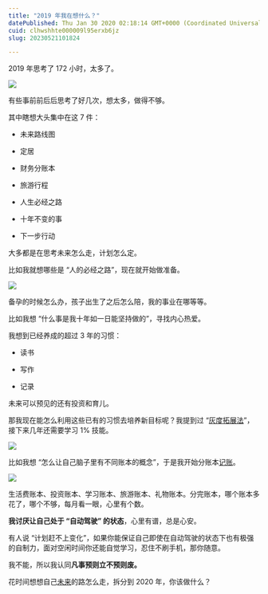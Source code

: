```yaml
---
title: "2019 年我在想什么？"
datePublished: Thu Jan 30 2020 02:18:14 GMT+0000 (Coordinated Universal Time)
cuid: clhwshhte000009l95erxb6jz
slug: 20230521101824

---
```


2019 年思考了 172 小时，太多了。

![](https://cdn.hashnode.com/res/hashnode/image/upload/v1684635451964/16dfaa6e-e019-4ee1-83cf-ddb2302b01bf.jpeg)

有些事前前后后思考了好几次，想太多，做得不够。

其中瞎想大头集中在这 7 件：

* 未来路线图
    
* 定居
    
* 财务分账本
    
* 旅游行程
    
* 人生必经之路
    
* 十年不变的事
    
* 下一步行动
    

大多都是在思考未来怎么走，计划怎么定。

比如我就想哪些是 “人的必经之路”，现在就开始做准备。

![](https://cdn.hashnode.com/res/hashnode/image/upload/v1684635461892/ea199bdf-b298-449c-b1ac-8a98e62788a3.png)

备孕的时候怎么办，孩子出生了之后怎么陪，我的事业在哪等等。

比如我想 “什么事是我十年如一日能坚持做的”，寻找内心热爱。

我想到已经养成的超过 3 年的习惯：

* 读书
    
* 写作
    
* 记录
    

未来可以预见的还有投资和育儿。

那我现在能怎么利用这些已有的习惯去培养新目标呢？我提到过 “[灰度拓展法](http://mp.weixin.qq.com/s?__biz=MzI3MzU5MDA1OQ==&mid=2247486084&idx=1&sn=ce2683d86327c9e758b52d204bdf8fff&chksm=eb21b8c0dc5631d6b78e9b999e8e1da2eeab77ec4aff26c2ff23d14f994752545ec06656adf6&scene=21#wechat_redirect)”，接下来几年还需要学习 1% 技能。

![](https://cdn.hashnode.com/res/hashnode/image/upload/v1684635467054/d25f1a81-c4fc-49e9-8948-a6b06f24fd8d.png)

比如我想 “怎么让自己脑子里有不同账本的概念”，于是我开始分账本[记账](https://mp.weixin.qq.com/s?__biz=MjM5MzA3MjI2NQ==&mid=2650620494&idx=2&sn=ff678367cb921d55f00e60946f656aec&scene=21#wechat_redirect)。

![](https://cdn.hashnode.com/res/hashnode/image/upload/v1684635471174/9e900df4-9156-42e3-b86c-c686a50b2a5e.jpeg)

生活费账本、投资账本、学习账本、旅游账本、礼物账本。分完账本，哪个账本多花了，哪个不够，每月看一眼，心里有个数。

**我讨厌让自己处于 “自动驾驶” 的状态**，心里有谱，总是心安。

有人说 “计划赶不上变化”，如果你能保证自己即使在自动驾驶的状态下也有极强的自制力，面对空闲时间你还能自觉学习，忍住不刷手机，那你随意。

我不能，所以我认同**凡事预则立不预则废。**

花时间想想自己[未来](http://mp.weixin.qq.com/s?__biz=MzI3MzU5MDA1OQ==&mid=2247485602&idx=1&sn=8b826bf3cfb805f4c751a2348e5ebbe0&chksm=eb21bae6dc5633f06cff400ccf850e5f70ddc4f9bce369cd0bdc89102e41fd4f205403c6de83&scene=21#wechat_redirect)的路怎么走，拆分到 2020 年，你该做什么？